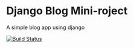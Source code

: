 # Django Blog Mini-roject

A simple blog app using django

[![Build Status](https://travis-ci.org/Bad-Gandalf/django-blog.svg?branch=master)](https://travis-ci.org/Bad-Gandalf/django-blog)